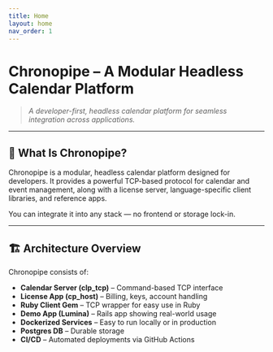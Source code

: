 ```yaml
---
title: Home  
layout: home
nav_order: 1 
---
```



# Chronopipe – A Modular Headless Calendar Platform

> *A developer-first, headless calendar platform for seamless integration across applications.*

---

## 🧱 What Is Chronopipe?

Chronopipe is a modular, headless calendar platform designed for developers. It provides a powerful TCP-based protocol for calendar and event management, along with a license server, language-specific client libraries, and reference apps.

You can integrate it into any stack — no frontend or storage lock-in.

---

## 🏗️ Architecture Overview

Chronopipe consists of:

- **Calendar Server (clp_tcp)** – Command-based TCP interface
- **License App (cp_host)** – Billing, keys, account handling
- **Ruby Client Gem** – TCP wrapper for easy use in Ruby
- **Demo App (Lumina)** – Rails app showing real-world usage
- **Dockerized Services** – Easy to run locally or in production
- **Postgres DB** – Durable storage
- **CI/CD** – Automated deployments via GitHub Actions